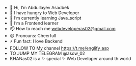 - 👋 Hi, I’m Abdullayev Asadbek
- 👀 I have hungry to Web Developer
- 🌱 I’m currently learning Java_script
- 💞️ I’m a Frontend learner 
- 📫 How to reach me webdeveloperas02@gmail.com 
- 😄 Pronouns: Cheerfull
- ⚡ Fun fact: I love Backend
- FOLLOW TO My channel https://t.me/englify_asp
- TO JUMP MY TELEGRAM @asow_02
- KHANas02 is a ✨ special ✨ Web Developer around th world
<!---
KHANas02/KHANas02 is a ✨ special ✨ repository because its `README.md` (this file) appears on your GitHub profile.
You can click the Preview link to take a look at your changes.
--->

